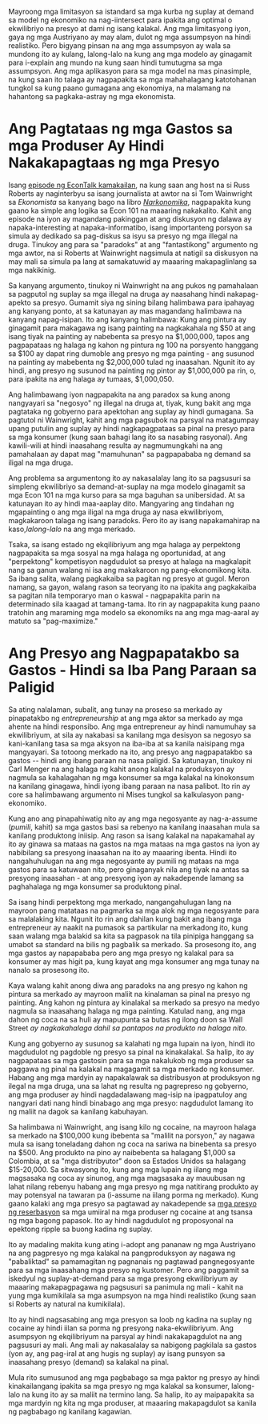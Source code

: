 Mayroong mga limitasyon sa istandard sa mga kurba ng suplay at demand sa model ng ekonomiko na nag-iintersect para ipakita ang optimal o ekwilibriyo na presyo at dami ng isang kalakal. Ang mga limitasyong iyon, gaya ng mga Austriyano ay may alam, dulot ng mga assumpsyon na hindi realistiko. Pero bigyang pinsan na ang mga assumpsyon ay wala sa mundong ito ay kulang, lalong-lalo na kung ang mga modelo ay ginagamit para i-explain ang mundo na kung saan hindi tumutugma sa mga assumpsyon. Ang mga aplikasyon para sa mga model na mas pinasimple, na kung saan ito talaga ay nagpapakita sa mga mahahalagang katotohanan tungkol sa kung paano gumagana ang ekonomiya, na malamang na hahantong sa pagkaka-astray ng mga ekonomista.

# Ang Pagtataas ng mga Gastos sa mga Produser Ay Hindi Nakakapagtaas ng mga Presyo

Isang [episode ng EconTalk kamakailan](http://www.econtalk.org/archives/2017/02/tom*wainwright.html), na kung saan ang host na si Russ Roberts ay naginterbyu sa isang journalista at awtor na si Tom Wainwright sa *Ekonomista* sa kanyang bago na libro *[Narkonomika](https://www.amazon.com/Narconomics-How-Run-Drug-Cartel/dp/1610395832/?tag=misesinsti-20)*, nagpapakita kung gaano ka simple ang logika sa Econ 101 na maaaring nakakalito. Kahit ang episode na iyon ay magandang pakinggan at ang diskusyon ng dalawa ay napaka-interesting at napaka-informatibo, isang importanteng porsyon sa simula ay dedikado sa pag-diskus sa isyu sa presyo ng mga illegal na druga. Tinukoy ang para sa "paradoks" at ang "fantastikong" argumento ng mga awtor, na si Roberts at Wainwright nagsimula at natigil sa diskusyon na may mali sa simula pa lang at samakatuwid ay maaaring makapaglinlang sa mga nakikinig.

Sa kanyang argumento, tinukoy ni Wainwright na ang pukos ng pamahalaan sa pagputol ng suplay sa mga illegal na druga ay naasahang hindi nakapag-apekto sa presyo. Gumamit siya ng sining bilang halimbawa para ipahayag ang kanyang ponto, at sa katunayan ay mas magandang halimbawa na kanyang napag-isipan. Ito ang kanyang halimbawa: Kung ang pintura ay ginagamit para makagawa ng isang painting na nagkakahala ng $50 at ang isang tiyak na painting ay nabebenta sa presyo na $1,000,000, tapos ang pagpapataas ng halaga ng kahon ng pintura ng 100 na porsyento hanggang sa $100 ay dapat ring dumoble ang presyo ng mga painting - ang susunod na painting ay mabebenta ng $2,000,000 tulad ng inaasahan. Ngunit ito ay hindi, ang presyo ng susunod na painting ng pintor ay $1,000,000 pa rin, o, para ipakita na ang halaga ay tumaas, $1,000,050.

Ang halimbawang iyon nagpapakita na ang paradox sa kung anong nangyayari sa "negosyo" ng illegal na druga at, tiyak, kung bakit ang mga pagtataka ng gobyerno para apektohan ang suplay ay hindi gumagana. Sa pagtutol ni Wainwright, kahit ang mga pagsubok na parsyal na matagumpay upang putulin ang suplay ay hindi nagkapagpataas sa pinal na presyo para sa mga konsumer (kung saan bahagi lang ito sa nasabing rasyonal). Ang kawili-wili at hindi inaasahang resulta ay nagmumungkahi na ang pamahalaan ay dapat mag "mamuhunan" sa pagpapababa ng demand sa iligal na mga druga.

Ang problema sa argumentong ito ay nakasalalay lang ito sa pagsusuri sa simpleng ekwilibriyo sa demand-at-suplay na mga modelo ginagamit sa mga Econ 101 na mga kurso para sa mga baguhan sa unibersidad. At sa katunayan ito ay hindi maa-aaplay dito. Mangyaring ang tindahan ng mgapainting o ang mga iligal na mga druga ay nasa ekwilibriyom, magkakaroon talaga ng isang paradoks. Pero ito ay isang napakamahirap na kaso,*lalong-lalo* na ang mga merkado.

Tsaka, sa isang estado ng ekqilibriyum ang mga halaga ay perpektong nagpapakita sa mga sosyal na mga halaga ng oportunidad, at ang "perpektong" kompetisyon nagdudulot sa presyo at halaga na magkalapit nang sa ganun walang ni isa ang makakaroon ng pang-ekonomikong kita. Sa ibang salita, walang pagkakaiba sa pagitan ng presyo at gugol. Meron namang, sa gayon, walang rason sa teoryang ito na ipakita ang pagkakaiba sa pagitan nila temporaryo man o kaswal - nagpapakita parin na determinado sila kaagad at tamang-tama. Ito rin ay nagpapakita kung paano tratohin ang maraming mga modelo sa ekonomiks na ang mga mag-aaral ay matuto sa "pag-maximize."

# Ang Presyo ang Nagpapatakbo sa Gastos - Hindi sa Iba Pang Paraan sa Paligid

Sa ating nalalaman, subalit, ang tunay na proseso sa merkado ay pinapatakbo ng *entrepreneurship* at ang mga aktor sa merkado ay mga ahente na hindi responsibo. Ang mga entrepreneur ay hindi namumuhay sa ekwilibriyum, at sila ay nakabasi sa kanilang mga desisyon sa negosyo sa kani-kanilang tasa sa mga aksyon na iba-iba at sa kanila naisipang mga mangyayari. Sa totoong merkado na ito, ang presyo ang nagpapatakbo sa gastos -- hindi ang ibang paraan na nasa paligid. Sa katunayan, tinukoy ni Carl Menger na ang halaga ng kahit anong kalakal na produksyon ay nagmula sa kahalagahan ng mga konsumer sa mga kalakal na kinokonsum na kanilang ginagawa, hindi iyong ibang paraan na nasa palibot. Ito rin ay core sa halimbawang argumento ni Mises tungkol sa kalkulasyon pang-ekonomiko.

Kung ano ang pinapahiwatig nito ay ang mga negosyante ay nag-a-assume (*pumili*, kahit) sa mga gastos basi sa rebenyo na kanilang inaasahan mula sa kanilang produktong iniisip. Ang rason sa isang kalakal na napakamahal ay ito ay ginawa sa mataas na gastos na mga mataas na mga gastos na iyon ay nabibilang sa presyong inaasahan na ito ay maaaring ibenta. Hindi ito nangahuhulugan na ang mga negosyante ay pumili ng mataas na mga gastos para sa katuwaan nito, pero ginaganyak nila ang tiyak na antas sa presyong inaasahan - at ang presyong iyon ay nakadepende lamang sa paghahalaga ng mga konsumer sa produktong pinal.

Sa isang hindi perpektong mga merkado, nangangahulugan lang na mayroon pang matataas na pagmarka sa mga alok ng mga negosyante para sa malalaking kita. Ngunit ito rin ang dahilan kung bakit ang ibang mga entrepreneur ay naakit na pumasok sa partikular na merkadong ito, kung saan walang mga balakid sa kita sa pagpasok na tila pinipiga hanggang sa umabot sa standard na bilis ng pagbalik sa merkado. Sa prosesong ito, ang mga gastos ay napapababa pero ang mga presyo ng kalakal para sa konsumer ay mas higit pa, kung kayat ang mga konsumer ang mga tunay na nanalo sa prosesong ito.

Kaya walang kahit anong diwa ang paradoks na ang presyo ng kahon ng pintura sa merkado ay mayroon maliit na kinalaman sa pinal na presyo ng painting. Ang kahon ng pintura ay kinalakal sa merkado sa presyo na medyo nagmula sa inaasahang halaga ng mga painting. Katulad nang, ang mga dahon ng coca na sa huli ay mapupunta sa butas ng ilong doon sa Wall Street *ay nagkakahalaga dahil sa pantapos na produkto na halaga nito.*

Kung ang gobyerno ay susunog sa kalahati ng mga lupain na iyon, hindi ito magdudulot ng pagdoble ng presyo sa pinal na kinakalakal. Sa halip, ito ay nagpapataas sa mga gastosin para sa mga nakalukob ng mga produser sa paggawa ng pinal na kalakal na magagamit sa mga merkado ng konsumer. Habang ang mga mardyin ay napakalawak sa distribusyon at produksyon ng ilegal na mga druga, una sa lahat ng resulta ng pagrepreso ng gobyerno, ang mga produser ay hindi nagdadalawang mag-isip na ipagpatuloy ang nangyari dati nang hindi binabago ang mga presyo: nagdudulot lamang ito ng maliit na dagok sa kanilang kabuhayan.

Sa halimbawa ni Wainwright, ang isang kilo ng cocaine, na mayroon halaga sa merkado na $100,000 kung ibebenta sa "malilit na porsyon," ay nagawa mula sa isang toneladang dahon ng coca na sariwa na binebenta sa presyo na $500. Ang produkto na pino ay naibebenta sa halagang $1,000 sa Colombia, at sa "mga distribyutor" doon sa Estados Unidos sa halagang $15-20,000. Sa sitwasyong ito, kung ang mga lupain ng iilang mga magsasaka ng coca ay sinunog, ang mga magsasaka ay mauubusan ng lahat nilang rebenyu habang ang mga presyo ng mga natitirang produkto ay may potensyal na tawaran pa (i-assume na iilang porma ng merkado). Kung gaano kalaki ang mga presyo sa pagtawad ay nakadepende sa [mga presyo ng reserbasyon](https://en.wikipedia.org/wiki/Reservation*price) sa mga umiiral na mga produser ng cocaine at ang tsansa ng mga bagong papasok. Ito ay hindi nagdudulot ng proposyonal na epektong ripple sa buong kadina ng suplay.

Ito ay madaling makita kung ating i-adopt ang pananaw ng mga Austriyano na ang pagpresyo ng mga kalakal na pangproduksyon ay nagawa ng "pabaliktad" sa pamamagitan ng pagnanais ng pagtawad pangnegosyante para sa mga inaasahang mga presyo ng kustomer. Pero ang paggamit sa iskedyul ng suplay-at-demand para sa mga presyong ekwilibriyum ay maaaring makapagpagawa ng pagsusuri sa panimula ng mali - kahit na yung mga kumikilala sa mga asumpsyon na mga hindi realistiko (kung saan si Roberts ay natural na kumikilala).

Ito ay hindi nagsasabing ang mga presyon sa loob ng kadina na suplay ng cocaine ay hindi iilan sa porma ng presyong naka-ekwilibriyum. Ang asumpsyon ng ekqilibriyum na parsyal ay hindi nakakapagdulot na ang pagsusuri ay mali. Ang mali ay nakasalalay sa nabigong pagkilala sa gastos (yon ay, ang pag-iral at ang hugis ng suplay) ay isang punsyon sa inaasahang presyo (demand) sa kalakal na pinal.

Mula rito sumusunod ang mga pagbabago sa mga paktor ng presyo ay hindi kinakailangang ipakita sa mga presyo ng mga kalakal sa konsumer, lalong-lalo na kung ito ay sa maliit na termino lang. Sa halip, ito ay maipapakita sa mga mardyin ng kita ng mga produser, at maaaring makapagdulot sa kanila ng pagbabago ng kanilang kagawian.